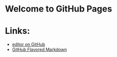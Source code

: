 # Welcome to GitHub Pages


# Links:
* [editor on GitHub](https://github.com/nash900/nash900.github.io/edit/master/README.md)
* [GitHub Flavored Markdown](https://guides.github.com/features/mastering-markdown/)
